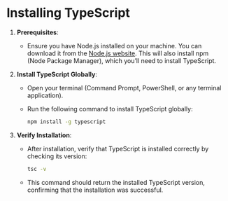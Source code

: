 # Installing TypeScript

1. **Prerequisites**:

   - Ensure you have Node.js installed on your machine. You can download it from the [Node.js website](https://nodejs.org/). This will also install npm (Node Package Manager), which you’ll need to install TypeScript.

2. **Install TypeScript Globally**:

   - Open your terminal (Command Prompt, PowerShell, or any terminal application).
   - Run the following command to install TypeScript globally:

     ```bash
     npm install -g typescript
     ```

3. **Verify Installation**:

   - After installation, verify that TypeScript is installed correctly by checking its version:

     ```bash
     tsc -v
     ```

   - This command should return the installed TypeScript version, confirming that the installation was successful.
